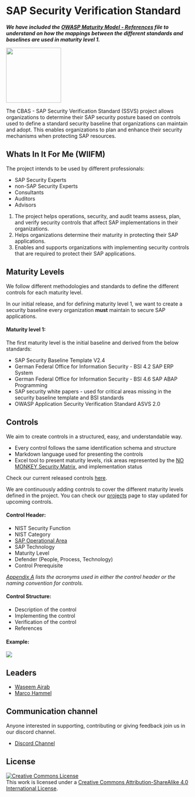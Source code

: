 # SAP Security Verification Standard

__*We have included the [OWASP Maturity Model - References](https://github.com/NO-MONKEY/CBAS-SAP-SecurityMaturityModel/blob/master/OWASP%20Maturity%20Model%20-%20References.xlsx) file to understand on how the mappings between the different standards and baselines are used in maturity level 1.*__

<img src="img/Silverback.png" width="150"/><br>


The CBAS - SAP Security Verification Standard (SSVS) project allows organizations to determine their SAP security posture based on controls used to define a standard security baseline that organizations can maintain and adopt. This enables organizations to plan and enhance their security mechanisms when protecting SAP resources.


## Whats In It For Me (WIIFM)

The project intends to be used by different professionals:

- SAP Security Experts
- non-SAP Security Experts
- Consultants
- Auditors
- Advisors

1. The project helps operations, security, and audit teams assess, plan, and verify security controls that affect SAP implementations in their organizations.
2. Helps organizations determine their maturity in protecting their SAP applications.
3. Enables and supports organizations with implementing security controls that are required to protect their SAP applications.  

## Maturity Levels

We follow different methodologies and standards to define the different controls for each maturity level.

In our initial release, and for defining maturity level 1, we want to create a security baseline every organization __must__ maintain to secure SAP applications.

#### Maturity level 1:

The first maturity level is the initial baseline and derived from the below standards:

- SAP Security Baseline Template V2.4
- German Federal Office for Information Security - BSI 4.2 SAP ERP System
- German Federal Office for Information Security - BSI 4.6 SAP ABAP Programming
- SAP security white papers - used for critical areas missing in the security baseline template and BSI standards
- OWASP Application Security Verification Standard ASVS 2.0

## Controls

We aim to create controls in a structured, easy, and understandable way.

- Every control follows the same identification schema and structure
- Markdown language used for presenting the controls
- Excel tool to present maturity levels, risk areas represented by the [NO MONKEY Security Matrix](https://www.no-monkey.com/sap-security-matrix/), and implementation status

Check our current released controls [here](https://github.com/NO-MONKEY/CBAS-SAP-SecurityMaturityModel/tree/master/Controls_en).

We are continuously adding controls to cover the different maturity levels defined in the project. You can check our [projects](https://github.com/NO-MONKEY/CBAS-SAP-SecurityMaturityModel/projects/1) page to stay updated for upcoming controls.

#### Control Header:

- NIST Security Function
- NIST Category
- [SAP Operational Area](https://www.no-monkey.com/sap-security-matrix/)
- SAP Technology
- Maturity Level
- Defender (People, Process, Technology)
- Control Prerequisite

*[Appendix A](Appendix/Appendix_A_Acronyms.md) lists the acronyms used in either the control header or the naming convention for controls.*

#### Control Structure:

- Description of the control
- Implementing the control
- Verification of the control
- References

#### Example:

<img src="img/control.png"><br>


## Leaders
- [Waseem Ajrab](https://twitter.com/waseem_ajrab)
- [Marco Hammel](https://www.linkedin.com/in/marcohammel/)


## Communication channel

Anyone interested in supporting, contributing or giving feedback join us in our discord channel.

* [Discord Channel](https://discord.gg/8c9jwUQ)

## License
<a rel="license" href="http://creativecommons.org/licenses/by-sa/4.0/"><img alt="Creative Commons License" style="border-width:0" src="https://i.creativecommons.org/l/by-sa/4.0/88x31.png" /></a>
<br />This work is licensed under a <a rel="license" href="http://creativecommons.org/licenses/by-sa/4.0/">Creative Commons Attribution-ShareAlike 4.0 International License</a>.
